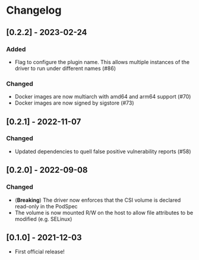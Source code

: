 # Changelog

## [0.2.2] - 2023-02-24

### Added

- Flag to configure the plugin name. This allows multiple instances of the driver to run under different names (#86)

### Changed

- Docker images are now multiarch with amd64 and arm64 support (#70)
- Docker images are now signed by sigstore (#73)

## [0.2.1] - 2022-11-07

### Changed

- Updated dependencies to quell false positive vulnerability reports (#58)

## [0.2.0] - 2022-09-08

### Changed

- (**Breaking**) The driver now enforces that the CSI volume is declared read-only in the PodSpec
- The volume is now mounted R/W on the host to allow file attributes to be modified (e.g. SELinux)

## [0.1.0] - 2021-12-03

- First official release!
